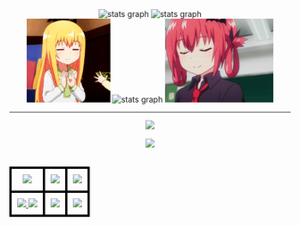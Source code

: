 <div align="center">
  <!--   Stats part 1 -->
  <img src="https://github-readme-stats-joel-ics-projects.vercel.app/api?username=joel-ic&theme=neon&include_all_commits=true&count_private=true&show_icons=true&show=prs_merged_percentage&" height="150" alt="stats graph"/>
  <img src="https://github-readme-streak-stats.herokuapp.com/?user=joel-ic&theme=neon&hide_border=false" height="150" alt="stats graph" /> <br>
  <!--   Stats part 2 -->
  <img height="150" src="https://raw.githubusercontent.com/joel-ic/joel-ic/main/Resources/Gabriel.gif"/>
  <img src="https://github-readme-stats-joel-ics-projects.vercel.app/api/top-langs/?username=joel-ic&theme=neon&hide_border=false&include_all_commits=true&count_private=true&layout=compact&size_weight=0.5&count_weight=0.5&langs_count=8"
    height="150" alt="stats graph" />
  <img height="150" src="https://raw.githubusercontent.com/joel-ic/joel-ic/main/Resources/Satania.gif"/>
    
</div>

---

<div align="center">
  <p>
    <img src="https://readme-typing-svg.herokuapp.com?font=Sour+Gummy&pause=2000&color=F7D927&background=8BFF0000&center=true&width=435&lines=%3E%3E%3E++++TOOLS++++%3C%3C%3C">
  </p>
  <a href="https://skillicons.dev">
<!-- Relleno    8/10 -->
    <img src="https://skillicons.dev/icons?i=vscode,androidstudio,arduino,nodejs,github,git,unity,figma"/> 
  </a>
</div>
<br>
<table align="center">
  <tr>
    <th align="center" style="border: 4px solid black; padding: 10px; text-align: center; vertical-align: middle;">
      <img src="https://readme-typing-svg.herokuapp.com?font=Sour+Gummy&pause=2000&color=F7D927&background=8BFF0000&center=true&width=435&lines=%3E%3E%3E++++LANGUAGES++++%3C%3C%3C">
    </th>
    <th align="center" style="border: 4px solid black; padding: 10px; text-align: center; vertical-align: middle;">
      <img src="https://readme-typing-svg.herokuapp.com?font=Sour+Gummy&pause=2000&color=F7D927&background=8BFF0000&center=true&width=435&lines=%3E%3E%3E++++DATABASES++++%3C%3C%3C">
    </th>
    <th align="center" style="border: 4px solid black; padding: 10px; text-align: center; vertical-align: middle;">
      <img src="https://readme-typing-svg.herokuapp.com?font=Sour+Gummy&pause=2000&color=F7D927&background=8BFF0000&center=true&width=435&lines=%3E%3E%3E++++FRAMEWORKS++++%3C%3C%3C">
    </th>
  </tr>
  <tr>
    <td align="center" style="border: 4px solid black; padding: 10px;">
      <a href="https://skillicons.dev">
        <!-- Relleno    5/5 -->
        <img src="https://skillicons.dev/icons?i=css,html,js,ts,php" />
        <!-- Relleno    1/5 -->
        <img src="https://skillicons.dev/icons?i=py" />
      </a>
    </td>
    <td align="center" style="border: 4px solid black; padding: 10px;">
      <a href="https://skillicons.dev">
        <!-- Relleno    3/5 -->
        <img src="https://skillicons.dev/icons?i=mongodb,firebase,mysql">
      </a>
    </td>
    <td align="center" style="border: 4px solid black; padding: 10px;">
      <a href="https://skillicons.dev">
        <!-- Relleno    4/5 -->
        <img src="https://skillicons.dev/icons?i=laravel,tailwind,vue,bootstrap" />
      </a>
    </td>
  </tr>
</table>




